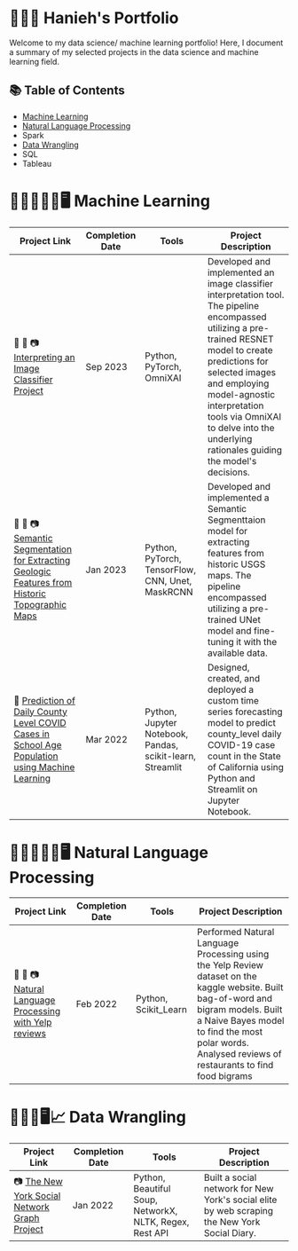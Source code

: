 # 👩🏻‍💻 Hanieh's Portfolio
Welcome to my data science/ machine learning portfolio! Here, I document a summary of my selected projects in the data science and machine learning field.

## 📚 Table of Contents
* [Machine Learning](README.md#👩🏻‍💻🤖🧠🖥️-Machine-Learning)
* [Natural Language Processing](README.md#👩🏻‍💻🤖🧠🖥️-natural-language-processing)
* Spark
* [Data Wrangling](README.md#data-wrangling)
* SQL
* Tableau

# 👩🏻‍💻🤖🧠🖥️ Machine Learning 
| Project Link | Completion Date | Tools | Project Description | 
|---|---|---|---|
| 🚙 🚚 📷 [Interpreting an Image Classifier Project](https://github.com/hhaeri/Interpreting_Image_Classifiers) | Sep 2023 | Python, PyTorch, OmniXAI | Developed and implemented an image classifier interpretation tool. The pipeline encompassed utilizing a pre-trained RESNET model to create predictions for selected images and employing model-agnostic interpretation tools via OmniXAI to delve into the underlying rationales guiding the model's decisions. |
| 🚙 🚚 📷 [Semantic Segmentation for Extracting Geologic Features from Historic Topographic Maps](https://github.com/hhaeri/Semantic-Segmentation-for-Feature-Extraction/tree/main) | Jan 2023 | Python, PyTorch, TensorFlow, CNN, Unet, MaskRCNN | Developed and implemented a Semantic Segmenttaion model for extracting features from historic USGS maps. The pipeline encompassed utilizing a pre-trained UNet model and fine-tuning it with the available data. |
| :syringe: [Prediction of Daily County Level COVID Cases in School Age Population using Machine Learning](https://github.com/hhaeri/TDI_Capstone) | Mar 2022 |Python, Jupyter Notebook, Pandas, scikit-learn, Streamlit | Designed, created, and deployed a custom time series forecasting model to predict county_level daily COVID-19 case count in the State of California using Python and Streamlit on Jupyter Notebook. |
# 👩🏻‍💻🤖🧠🖥️ Natural Language Processing
| Project Link | Completion Date | Tools | Project Description | 
|---|---|---|---|
| 🚙 🚚 📷 [Natural Language Processing with Yelp reviews](https://github.com/hhaeri/NLP-with-Yelp-reviews) | Feb 2022 | Python, Scikit_Learn | Performed Natural Language Processing using the Yelp Review dataset on the kaggle website. Built bag-of-word and bigram models. Built a Naive Bayes model to find the most polar words. Analysed reviews of restaurants to find food bigrams  |

# 👩🏻‍💻🖥️📈 Data Wrangling 
| Project Link | Completion Date | Tools | Project Description | 
|---|---|---|---|
|  📷 [The New York Social Network Graph Project](https://github.com/hhaeri/The-New-York-Social-Graph) | Jan 2022 | Python, Beautiful Soup, NetworkX, NLTK, Regex, Rest API | Built a social network for New York's social elite by web scraping the New York Social Diary.|
